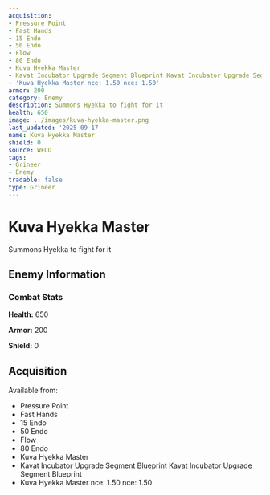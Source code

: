 ```yaml
---
acquisition:
- Pressure Point
- Fast Hands
- 15 Endo
- 50 Endo
- Flow
- 80 Endo
- Kuva Hyekka Master
- Kavat Incubator Upgrade Segment Blueprint Kavat Incubator Upgrade Segment Blueprint
- 'Kuva Hyekka Master nce: 1.50 nce: 1.50'
armor: 200
category: Enemy
description: Summons Hyekka to fight for it
health: 650
image: ../images/kuva-hyekka-master.png
last_updated: '2025-09-17'
name: Kuva Hyekka Master
shield: 0
source: WFCD
tags:
- Grineer
- Enemy
tradable: false
type: Grineer
---
```


# Kuva Hyekka Master

Summons Hyekka to fight for it

## Enemy Information

### Combat Stats

**Health:** 650

**Armor:** 200

**Shield:** 0

## Acquisition

Available from:
- Pressure Point
- Fast Hands
- 15 Endo
- 50 Endo
- Flow
- 80 Endo
- Kuva Hyekka Master
- Kavat Incubator Upgrade Segment Blueprint Kavat Incubator Upgrade Segment Blueprint
- Kuva Hyekka Master nce: 1.50 nce: 1.50


